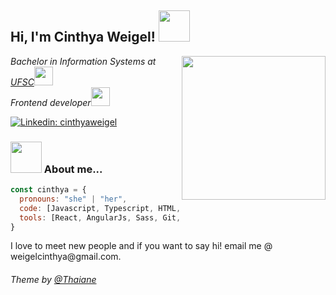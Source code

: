 <h2> Hi, I'm Cinthya Weigel! <img src="https://media.giphy.com/media/StdMpulVYA4AWpgEdl/giphy.gif" width="50"></h2>

<img align='right' src="https://media.giphy.com/media/dWxO36Jzd6bTSt5dIY/giphy.gif" width="230">

<p><em>Bachelor in Information Systems at <a href="https://ufsc.br/">UFSC</a><img src="https://media.giphy.com/media/fYSnHlufseco8Fh93Z/giphy.gif" width="30">
</br>Frontend developer<img src="https://media.giphy.com/media/WUlplcMpOCEmTGBtBW/giphy.gif" width="30"> 
</em></p>

[![Linkedin: cinthyaweigel](https://img.shields.io/badge/-cinthyaweigel-blue?style=flat-square&logo=Linkedin&logoColor=white&link=https://www.linkedin.com/in/cinthyaweigel/)](https://www.linkedin.com/in/cinthyaweigel/)


### <img src="https://media.giphy.com/media/VgCDAzcKvsR6OM0uWg/giphy.gif" width="50"> About me...


```javascript
const cinthya = {
  pronouns: "she" | "her",
  code: [Javascript, Typescript, HTML, CSS, Java],
  tools: [React, AngularJs, Sass, Git, Google App Engine]
}
```

<p>I love to meet new people and if you want to say hi! email me @ weigelcinthya@gmail.com.</p>











###### Theme by [@Thaiane](https://github.com/Thaiane)
